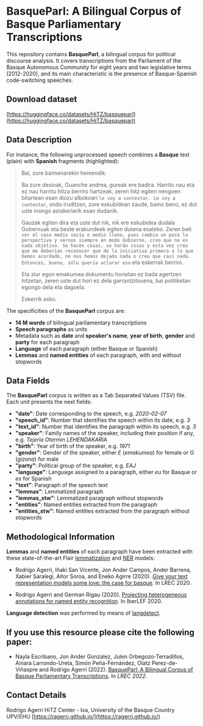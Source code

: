 # BasqueParl: A Bilingual Corpus of Basque Parliamentary Transcriptions

This repository contains **BasqueParl**, a bilingual corpus for political discourse analysis. It covers transcriptions from the Parliament of the Basque Autonomous Community for eight years and two legislative terms (2012-2020), and its main characteristic is the presence of Basque-Spanish code-switching speeches.

## Download dataset

[https://huggingface.co/datasets/HiTZ/basqueparl](https://huggingface.co/datasets/HiTZ/basqueparl)

## Data Description

For instance, the following unprocessed speech combines a **Basque** text (plain) with **Spanish** fragments (highlighted):

> Bai, zure baimenarekin hemendik.
>
> Ba zure desioak, Guanche andrea, gureak ere badira. Harritu nau eta ez nau harritu hitza berriro hartzeak, zeren hitz egiten nengoen bitartean esan diozu albokoari `le voy a contestar. Le voy a contestar`, ondo iruditzen, zure eskubidean zaude, baino beno, ez dut uste inongo astakeriarik esan dudanik.
>
> Gauzak egiten dira eta uste dut nik, nik ere eskubidea dudala Gobernuak eta beste erakundeek egiten dutena esateko. Zeren beti `ver el vaso medio vacío o medio lleno, pues cambia un poco la perspectiva y vernos siempre en modo Gobierno, creo que no es nada objetivo. Se hacen cosas, se harán cosas y esta vez creo que me deberían reconocer que de la iniciativa primera a lo que hemos acordado, no nos hemos dejado nada o creo que casi nada. Entonces, bueno, sólo querı́a aclarar eso` eta eskerrak berriro.
>
> Eta ziur egon emakumea dokumentu horietan ez bada agertzen hitzetan, zeren uste dut hori ez dela garrantzitsuena, bai politiketan egongo dela eta dagoela.
>
> Eskerrik asko.

The specificities of the **BasqueParl** corpus are:

- **14 M words** of bilingual parliamentary transcriptions
- **Speech paragraphs** as units
- Metadata such as **date** and **speaker's name**, **year of birth**, **gender** and **party** for each paragraph
- **Language** of each paragraph (either Basque or Spanish)
- **Lemmas** and **named entities** of each paragraph, with and without stopwords

## Data Fields

The **BasqueParl** corpus is written as a Tab Separated Values (TSV) file. Each unit presents the next fields:

- **"date"**: Date corresponding to the speech, e.g. _2020-02-07_
- **"speech_id"**: Number that identifies the speech within its date, e.g. _3_
- **"text_id"**: Number that identifies the paragraph within its speech, e.g. _3_
- **"speaker"**: Family names of the speaker, including their position if any, e.g. _Tejeria Otermin LEHENDAKARIA_
- **"birth"**: Year of birth of the speaker, e.g. _1971_
- **"gender"**: Gender of the speaker, either _E_ (_emakumea_) for female or _G_ (_gizona_) for male
- **"party"**: Political group of the speaker, e.g. _EAJ_
- **"language"**: Language assigned to a paragraph, either _eu_ for Basque or _es_ for Spanish
- **"text"**: Paragraph of the speech text
- **"lemmas"**: Lemmatized paragraph
- **"lemmas_stw"**: Lemmatized paragraph without stopwords
- **"entities"**: Named entities extracted from the paragraph
- **"entities_stw"**: Named entities extracted from the paragraph without stopwords

## Methodological Information

**Lemmas** and **named entities** of each paragraph have been extracted with these state-of-the-art Flair [lemmatization](ixa2.si.ehu.es/ragerri/flair-es-eu-lemma-models.tar.gz) and [NER](ixa2.si.ehu.es/ragerri/flair-es-eu-ner-models.tar.gz) models:

+ Rodrigo Agerri, Iñaki San Vicente, Jon Ander Campos, Ander Barrena, Xabier Saralegi, Aitor Soroa, and Eneko Agirre (2020). [Give your text representation models some love: the case for basque](https://aclanthology.org/2020.lrec-1.588.pdf). In LREC 2020.

+ Rodrigo Agerri and German Rigau (2020). [Projecting heterogeneous annotations for named entity recognition](http://ceur-ws.org/Vol-2664/capitel_paper2.pdf). In IberLEF 2020.

**Language detection** was performed by means of [langdetect](https://github.com/fedelopez77/langdetect).

## If you use this resource please cite the following paper:

+ Nayla Escribano, Jon Ander Gonzalez, Julen Orbegozo-Terradillos, Ainara Larrondo-Ureta, Simón Peña-Fernández, Olatz Perez-de-Viñaspre and Rodrigo Agerri  (2022). [BasqueParl: A Bilingual Corpus of Basque Parliamentary Transcriptions](http://www.lrec-conf.org/proceedings/lrec2022/pdf/2022.lrec-1.361.pdf). In *LREC 2022*.

## Contact Details

Rodrigo Agerri
HiTZ Center - Ixa, University of the Basque Country UPV/EHU
[https://ragerri.github.io/](https://ragerri.github.io/)
